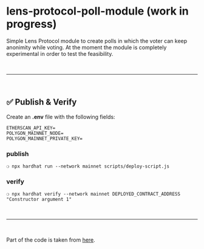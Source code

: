 # lens-protocol-poll-module (work in progress)

Simple Lens Protocol module to create polls in which the voter can keep anonimity while voting. At the moment the module is completely experimental in order to test the feasibility.

&nbsp;

***

&nbsp;

## :white_check_mark: Publish & Verify

Create an __.env__ file with the following fields:

```
ETHERSCAN_API_KEY=
POLYGON_MAINNET_NODE=
POLYGON_MAINNET_PRIVATE_KEY=
```


### publish


```
❍ npx hardhat run --network mainnet scripts/deploy-script.js
```

### verify

```
❍ npx hardhat verify --network mainnet DEPLOYED_CONTRACT_ADDRESS "Constructor argument 1"
```

&nbsp;

***

&nbsp;

Part of the code is taken from [here](https://github.com/semaphore-protocol).